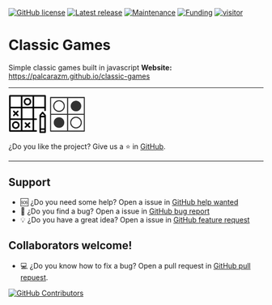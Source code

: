 [![GitHub license](https://img.shields.io/github/license/palcarazm/classic-games.svg)](https://github.com/palcarazm/classic-games/blob/master/LICENSE)
[![Latest release](https://img.shields.io/github/v/release/palcarazm/classic-games?display_name=tag&include_prereleases&sort=semver&logo=github)](https://github.com/palcarazm/classic-games/releases)
[![Maintenance](https://img.shields.io/badge/maintained%3F-yes-success.svg)](https://github.com/palcarazm/classic-games/graphs/contributors)
[![Funding](https://img.shields.io/badge/sponsor-30363D?style=flat&logo=GitHub-Sponsors&logoColor=#white)](https://github.com/sponsors/palcarazm)
[![visitor](https://visitor-counter-badge.vercel.app/api/palcarazm/classic-games?color=informational&style=flat)](https://palcarazm.github.io/classic-games)

# Classic Games
Simple classic games built in javascript
**Website:** https://palcarazm.github.io/classic-games
***
<a href="https://palcarazm.github.io/classic-games/games/tic-tac-toe/" target="_blank" title="Tic Tac Toe"><img src="img/games/tic-tac-toe.png" alt="drawing" height="75"/></a> <a href="https://palcarazm.github.io/classic-games/games/othello/" target="_blank" title="Othello"><img src="img/games/othello.png" alt="drawing" height="75"/></a>

¿Do you like the project? Give us a :star: in [GitHub](https://github.com/palcarazm/classic-games).
***
## Support
 - :sos: ¿Do you need some help? Open a issue in [GitHub help wanted](https://github.com/palcarazm/classic-games/issues/new?assignees=&labels=help+wanted&template=help-wanted.md&title=%5BHELP%5D)
 - :bug: ¿Do you find a bug? Open a issue in [GitHub bug report](https://github.com/palcarazm/classic-games/issues/new?assignees=&labels=bug&template=bug_report.md&title=%5BBUG%5D)
 - :bulb: ¿Do you have a great idea? Open a issue in [GitHub feature request](https://github.com/palcarazm/classic-games/issues/new?assignees=&labels=enhancement&template=feature_request.md&title=%5BFEATURE%5D)
## Collaborators welcome!
 - :computer: ¿Do you know how to fix a bug? Open a pull request in [GitHub pull repuest](https://github.com/palcarazm/classic-games/compare).
 
[![GitHub Contributors](https://contrib.rocks/image?repo=palcarazm/classic-games)](https://github.com/palcarazm/classic-games/graphs/contributors)